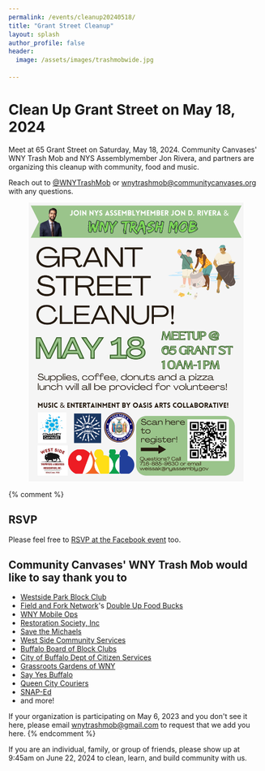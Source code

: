 ```yaml
---
permalink: /events/cleanup20240518/
title: "Grant Street Cleanup"
layout: splash
author_profile: false
header:
  image: /assets/images/trashmobwide.jpg

---
```


# Clean Up Grant Street on May 18, 2024


Meet at 65 Grant Street on Saturday, May 18, 2024. Community Canvases' WNY Trash Mob and NYS Assemblymember Jon Rivera, and partners are organizing this cleanup with community, food and music.

Reach out to [@WNYTrashMob](https://www.instagram.com/wnytrashmob/) or [wnytrashmob@communitycanvases.org](mailto:wnytrashmob@communitycanvases.org) with any questions.

<figure style="max-width: 727px" class="align-center">
  <img src="/assets/images/events/cleanup20240518_flyer.png" alt="Cleanup Poster">
</figure> 

{% comment %}
## RSVP

Please feel free to [RSVP at the Facebook event](https://www.facebook.com/events/5971316449645895) too.

## Community Canvases' WNY Trash Mob would like to say thank you to

- [Westside Park Block Club](https://www.facebook.com/groups/1728245870767705)
- [Field and Fork Network](https://www.fieldandforknetwork.com)'s
  [Double Up Food Bucks](https://doubleupnys.com)
- [WNY Mobile Ops](https://www.wnymobileops.com)
- [Restoration Society, Inc](https://rsiwny.org)
- [Save the Michaels](https://savethemichaels.org)
- [West Side Community Services](http://wscsbuffalo.org/)
- [Buffalo Board of Block Clubs](
  https://www.buffalony.gov/734/Buffalo-Board-of-Block-Clubs)
- [City of Buffalo Dept of Citizen Services](
  https://www.buffalony.gov/1218/Division-of-Citizen-Services)
- [Grassroots Gardens of WNY](https://www.grassrootsgardens.org)
- [Say Yes Buffalo](https://sayyesbuffalo.org)
- [Queen City Couriers](https://www.qccouriers.com)
- [SNAP-Ed](https://snaped.fns.usda.gov)
- and more!

If your organization is participating on May 6, 2023 and you don't see it here,
please email [wnytrashmob@gmail.com](mailto:wnytrashmob@gmail.com) to request
that we add you here.
{% endcomment %}

If you are an individual, family, or group of friends, please show up at
9:45am on June 22, 2024 to clean, learn, and build community with us.

